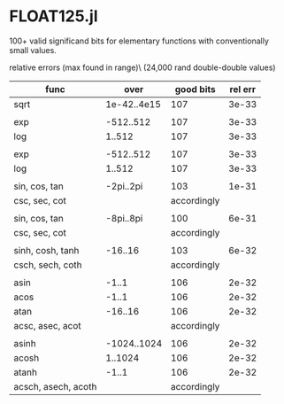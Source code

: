 # FLOAT125.jl
100+ valid significand bits for elementary functions with conventionally small values.

  relative errors (max found in range)\\
  (24,000 rand double-double values)


| func | over | good bits | rel err |
|------|------|-----------|---------|
| sqrt | 1e-42..4e15 | 107 | 3e-33 |
|      |             |     |       |
| exp  | -512..512   | 107 | 3e-33 |
| log  |    1..512   | 107 | 3e-33 |
|      |             |     |       |
| exp  | -512..512   | 107 | 3e-33 |
| log  |    1..512   | 107 | 3e-33 |
|      |             |     |       |
| sin, cos, tan  | -2pi..2pi   | 103 | 1e-31 |
| csc, sec, cot  | | accordingly  |  |
|      |             |     |       |
| sin, cos, tan  | -8pi..8pi   | 100 | 6e-31 |
| csc, sec, cot  | | accordingly  |  |
|      |             |     |       |
| sinh, cosh, tanh  | -16..16   | 103 | 6e-32 |
| csch, sech, coth  | | accordingly  |  |
|      |            |     |       |
| asin  | -1..1     | 106 | 2e-32 |
| acos  | -1..1     | 106 | 2e-32 |
| atan  | -16..16   | 106 | 2e-32 |
| acsc, asec, acot  | | accordingly  |  |
|      |            |     |       |
| asinh  | -1024..1024     | 106 | 2e-32 |
| acosh  |  1..1024     | 106 | 2e-32 |
| atanh  | -1..1   | 106 | 2e-32 |
| acsch, asech, acoth  | | accordingly  |  |

